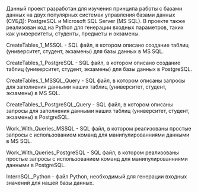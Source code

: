 Данный проект разработан для изучения принципа работы с базами данных на двух популярных системах управления базами данных (СУБД): PostgreSQL и Microsoft SQL Server (MS SQL). В проекте также реализован код на Python для генерации входных параметров, таких как университеты, студенты, предметы и экзамены.

CreateTables_1_MSSQL - SQL файл, в котором описано создание таблиц (университет, студент, экзамены) для базы данных в MS SQL.

CreateTables_1_PostgreSQL - SQL файл, в котором описано создание таблиц (университет, студент, экзамены) для базы данных в PostgreSQL.

CreateTables_1_MSSQL_Query - SQL файл, в котором описаны запросы для заполнения данными наших таблиц (университет, студент, экзамены) в MS SQL.

CreateTables_1_PostgreSQL_Query - SQL файл, в котором описаны запросы для заполнения данными наших таблиц (университет, студент, экзамены) в  PostgreSQL.

Work_With_Queries_MSSQL - SQL файл, в котором реализованы простые запросы с использованием команд для манипулированниями данными в MS SQL.

Work_With_Queries_PostgreSQL - SQL файл, в котором реализованы простые запросы с использованием команд для манипулированниями данными в 
PostgreSQL.


InternSQL_Python - файл Python, необходимый для генерации входных значений для нашей базы данных.

